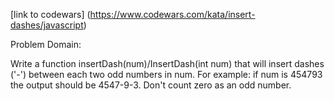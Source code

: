 [link to codewars]
(https://www.codewars.com/kata/insert-dashes/javascript)

Problem Domain:

Write a function insertDash(num)/InsertDash(int num) that will insert dashes ('-') between each two odd numbers in num. For example: if num is 454793 the output should be 4547-9-3. Don't count zero as an odd number.